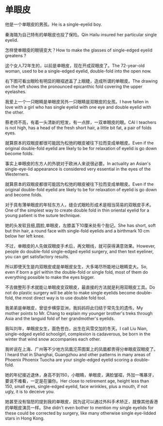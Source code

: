 # 单眼皮

<p><span class="chinese">他是一个单眼皮的男孩。</span><span class="english">He is a single-eyelid boy.</span></p>

<p><span class="chinese">秦海璐为自己特有的单眼皮也投了保险。</span><span class="english">Qin Hailu insured her particular single eyelid.</span></p>

<p><span class="chinese">怎样使单眼皮的眼镜变大？</span><span class="english">How to make the glasses of single-edged eyelid greatens ?</span></p>

<p><span class="chinese">这个女人72年生的，以前是单眼皮，现在开成双眼皮了。</span><span class="english">The 72-year-old woman, used to be a single-edged eyelid, double-fold into the open now.</span></p>

<p><span class="chinese">右下图可看出眼睑有明显的眼褶遮盖了上眼睫，造成所谓的单眼皮。</span><span class="english">The drawing on the left shows the pronounced epicanthic fold covering the upper eyelashes.</span></p>

<p><span class="chinese">我爱上一个一只眼睛是单眼皮另外一只眼睛是双眼皮的女孩。</span><span class="english">I have fallen in love with a girl who has single eyelid with one eye and double eyelid with the other.</span></p>

<p><span class="chinese">蔡老师不高，有着一头清新的短发，有一点胖，一双单眼皮的眼。</span><span class="english">CAI I teachers is not high, has a head of the fresh short hair, a little bit fat, a pair of folds eyes.</span></p>

<p><span class="chinese">就算原本的双眼皮都很可能因为松弛的眼皮被往下拉而变成单眼皮。</span><span class="english">Even if the original double-fold eyelid are likely to be for relaxation of eyelid is go down become folds.</span></p>

<p><span class="chinese">事实上单眼皮的东方人的外貌对于欧洲人来说很必要。</span><span class="english">In actuality an Asian's single-eye-lid appearance is considered very essential in the eyes of the Westerners.</span></p>

<p><span class="chinese">就算原本的双眼皮都很可能因为松弛的眼皮被往下拉而变成单眼皮。</span><span class="english">Even if the original double-fold eyelid are likely to be for relaxation of eyelid is go down and become folds.</span></p>

<p><span class="chinese">对于具有薄单眼皮的年轻东方人，缝合式眼睑形成术是相当简易的双眼皮手术。</span><span class="english">One of the simplest way to create double fold in thin oriental eyelid for a young patient is the suture technique.</span></p>

<p><span class="chinese">她的头发软且细,圆脸,单眼皮，左膝盖下10厘米处有个胎记。</span><span class="english">She has short, soft but thin hair, a round face with single-fold eyelids and a birthmark 10 cm below her left knee.</span></p>

<p><span class="chinese">不过，单眼皮的人先做双眼皮手术后，再文眼线，就可获得满意效果。</span><span class="english">However, people do double-fold single-edged eyelid surgery, and then text eyeliner, you can get satisfactory results.</span></p>

<p><span class="chinese">所以即使天生是内双眼皮或是单眼皮女生，大多竭尽所能地让眼睛变大。</span><span class="english">So, even if born a girl within the double-fold or single fold, most of them do everything possible to make the eyes bigger.</span></p>

<p><span class="chinese">不去做整形手术就能让单眼皮变双眼皮，最直接的方法就是利用双眼皮工具。</span><span class="english">Do not do plastic surgery will be able to make single eyelids become double-fold, the most direct way is to use double fold tool.</span></p>

<p><span class="chinese">我弟弟是单眼皮，曾徒步横穿亚洲，我妈妈将此归结于常先生的遗传。</span><span class="english">My mother points to Mr. Chang to explain my younger brother's treks through Asia and the languid fold of her grandmother's eyelids.</span></p>

<p><span class="chinese">我叫刘年，单眼皮女生，面色苍白，出生在风雪交加的冬天。</span><span class="english">I call Liu Nian, single-edged eyelid schoolgirl, complexion is cadaverous, be born in the winter that wind snow accompanies each other.</span></p>

<p><span class="chinese">我听说在上海、广州等不少地方凤凰沱茶图案上的凤凰都贵得分单眼皮双眼皮了。</span><span class="english">I heard that in Shanghai, Guangzhou and other patterns in many areas of Phoenix Phoenix Tuocha are your single-edged eyelid scoring a double-fold.</span></p>

<p><span class="chinese">她的年纪接近退休，身高不到150，小眼睛，单眼皮，满脸皱褶，外加一嘴暴牙，要说不难看，一定是在骗你。</span><span class="english">Her close to retirement age, height less than 150, small eyes, single-edged eyelid, face wrinkles, plus a mouth, if not ugly, it is to deceive you.</span></p>

<p><span class="chinese">她甚至没有恼怒的提到我的单眼皮，因为这可以通过外科手术矫正，就像其他香港的单眼皮演员一样。</span><span class="english">She didn't even bother to mention my single eyelids for these could be corrected by surgery, like many otherwise single eye-lidded stars in Hong Kong.</span></p>

